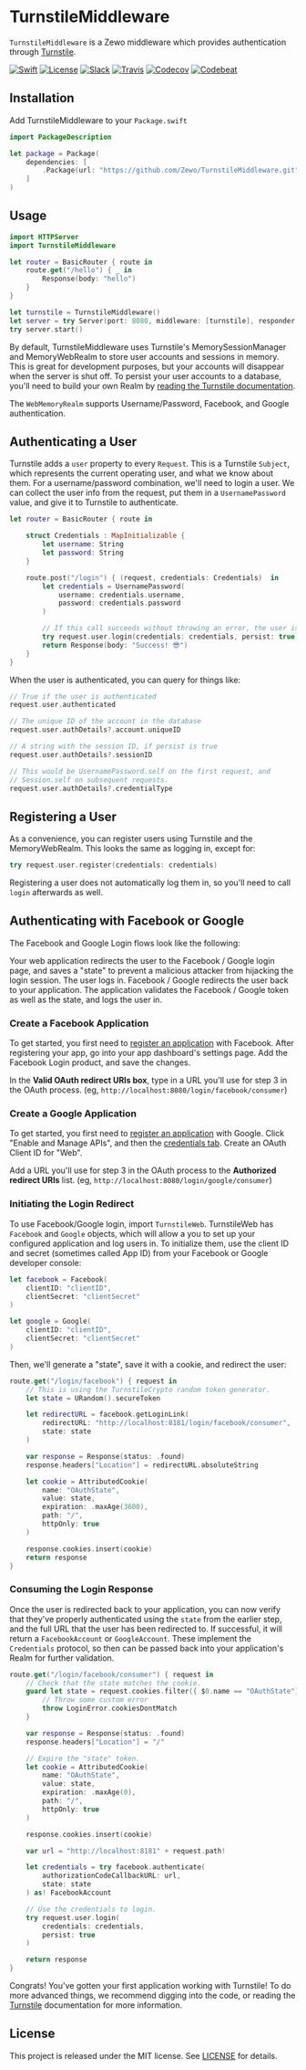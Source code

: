 # TurnstileMiddleware 

`TurnstileMiddleware` is a Zewo middleware which provides authentication through [Turnstile](https://github.com/stormpath/Turnstile).

[![Swift][swift-badge]][swift-url]
[![License][mit-badge]][mit-url]
[![Slack][slack-badge]][slack-url]
[![Travis][travis-badge]][travis-url]
[![Codecov][codecov-badge]][codecov-url]
[![Codebeat][codebeat-badge]][codebeat-url]

## Installation

Add TurnstileMiddleware to your `Package.swift`

```swift
import PackageDescription

let package = Package(
    dependencies: [
        .Package(url: "https://github.com/Zewo/TurnstileMiddleware.git", majorVersion: 0, minor: 14),
    ]
)
```

## Usage

```swift
import HTTPServer
import TurnstileMiddleware

let router = BasicRouter { route in
    route.get("/hello") { _ in
    	Response(body: "hello")
    }
}

let turnstile = TurnstileMiddleware()
let server = try Server(port: 8080, middleware: [turnstile], responder: router)
try server.start()

```

By default, TurnstileMiddleware uses Turnstile's MemorySessionManager and MemoryWebRealm to store user accounts and sessions in memory. This is great for development purposes, but your accounts will disappear when the server is shut off. To persist your user accounts to a database, you'll need to build your own Realm by [reading the Turnstile documentation](https://github.com/stormpath/Turnstile#realm).

The `WebMemoryRealm` supports Username/Password, Facebook, and Google authentication.

## Authenticating a User

Turnstile adds a `user` property to every `Request`. This is a Turnstile `Subject`, which represents the current operating user, and what we know about them. For a username/password combination, we'll need to login a user. We can collect the user info from the request, put them in a `UsernamePassword` value, and give it to Turnstile to authenticate.

```swift
let router = BasicRouter { route in

    struct Credentials : MapInitializable {
        let username: String
        let password: String
    }

    route.post("/login") { (request, credentials: Credentials)  in
        let credentials = UsernamePassword(
            username: credentials.username,
            password: credentials.password
        )

        // If this call succeeds without throwing an error, the user is now logged in.
        try request.user.login(credentials: credentials, persist: true)
        return Response(body: "Success! 😎")
    }
}
```

When the user is authenticated, you can query for things like:

```swift
// True if the user is authenticated
request.user.authenticated 

// The unique ID of the account in the database
request.user.authDetails?.account.uniqueID 

// A string with the session ID, if persist is true
request.user.authDetails?.sessionID 

// This would be UsernamePassword.self on the first request, and
// Session.self on subsequent requests. 
request.user.authDetails?.credentialType 
```

## Registering a User

As a convenience, you can register users using Turnstile and the MemoryWebRealm. This looks the same as logging in, except for:

```swift
try request.user.register(credentials: credentials)
```

Registering a user does not automatically log them in, so you'll need to call `login` afterwards as well.

## Authenticating with Facebook or Google

The Facebook and Google Login flows look like the following:

Your web application redirects the user to the Facebook / Google login page, and saves a "state" to prevent a malicious attacker from hijacking the login session.
The user logs in.
Facebook / Google redirects the user back to your application.
The application validates the Facebook / Google token as well as the state, and logs the user in.

### Create a Facebook Application

To get started, you first need to [register an application](https://developers.facebook.com/?advanced_app_create=true) with Facebook. After registering your app, go into your app dashboard's settings page. Add the Facebook Login product, and save the changes.

In the **Valid OAuth redirect URIs box**, type in a URL you'll use for step 3 in the OAuth process. (eg, `http://localhost:8080/login/facebook/consumer`)

### Create a Google Application

To get started, you first need to [register an application](https://console.developers.google.com/project) with Google. Click "Enable and Manage APIs", and then the [credentials tab](https://console.developers.google.com/apis/credentials). Create an OAuth Client ID for "Web".

Add a URL you'll use for step 3 in the OAuth process to the **Authorized redirect URIs** list. (eg, `http://localhost:8080/login/google/consumer`)

### Initiating the Login Redirect

To use Facebook/Google login, import `TurnstileWeb`. TurnstileWeb has `Facebook` and `Google` objects, which will allow a you to set up your configured application and log users in. To initialize them, use the client ID and secret (sometimes called App ID) from your Facebook or Google developer console:

```swift
let facebook = Facebook(
    clientID: "clientID",
    clientSecret: "clientSecret"
)

let google = Google(
    clientID: "clientID",
    clientSecret: "clientSecret"
)
```

Then, we'll generate a "state", save it with a cookie, and redirect the user:

```swift
route.get("/login/facebook") { request in
    // This is using the TurnstileCrypto random token generator.
    let state = URandom().secureToken

    let redirectURL = facebook.getLoginLink(
        redirectURL: "http://localhost:8181/login/facebook/consumer",
        state: state
    )

    var response = Response(status: .found)
    response.headers["Location"] = redirectURL.absoluteString

    let cookie = AttributedCookie(
        name: "OAuthState",
        value: state,
        expiration: .maxAge(3600),
        path: "/",
        httpOnly: true
    )

    response.cookies.insert(cookie)
    return response
}
```

### Consuming the Login Response

Once the user is redirected back to your application, you can now verify that they've properly authenticated using the `state` from the earlier step, and the full URL that the user has been redirected to. If successful, it will return a `FacebookAccount` or `GoogleAccount`. These implement the `Credentials` protocol, so then can be passed back into your application's Realm for further validation.

```swift
route.get("/login/facebook/consumer") { request in
    // Check that the state matches the cookie.
    guard let state = request.cookies.filter({ $0.name == "OAuthState"} ).first?.value else {
        // Throw some custom error
        throw LoginError.cookiesDontMatch
    }

    var response = Response(status: .found)
    response.headers["Location"] = "/"

    // Expire the "state" token.
    let cookie = AttributedCookie(
        name: "OAuthState",
        value: state,
        expiration: .maxAge(0),
        path: "/",
        httpOnly: true
    )

    response.cookies.insert(cookie)

    var url = "http://localhost:8181" + request.path!

    let credentials = try facebook.authenticate(
        authorizationCodeCallbackURL: url,
        state: state
    ) as! FacebookAccount

    // Use the credentials to login.
    try request.user.login(
        credentials: credentials,
        persist: true
    )

    return response
}
```

Congrats! You've gotten your first application working with Turnstile! To do more advanced things, we recommend digging into the code, or reading the [Turnstile](https://github.com/stormpath/Turnstile) documentation for more information.

## License

This project is released under the MIT license. See [LICENSE](LICENSE) for details.

[swift-badge]: https://img.shields.io/badge/Swift-3.0-orange.svg?style=flat
[swift-url]: https://swift.org
[mit-badge]: https://img.shields.io/badge/License-MIT-blue.svg?style=flat
[mit-url]: https://tldrlegal.com/license/mit-license
[slack-image]: http://s13.postimg.org/ybwy92ktf/Slack.png
[slack-badge]: https://zewo-slackin.herokuapp.com/badge.svg
[slack-url]: http://slack.zewo.io
[travis-badge]: https://travis-ci.org/Zewo/TurnstileMiddleware.svg?branch=master
[travis-url]: https://travis-ci.org/Zewo/TurnstileMiddleware
[codecov-badge]: https://codecov.io/gh/Zewo/TurnstileMiddleware/branch/master/graph/badge.svg
[codecov-url]: https://codecov.io/gh/Zewo/TurnstileMiddleware
[codebeat-badge]: https://codebeat.co/badges/df113480-6e62-43e0-8c9d-4571c4307e19
[codebeat-url]: https://codebeat.co/projects/github-com-zewo-turnstilemiddleware
